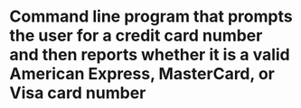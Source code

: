 # Command line program that prompts the user for a credit card number and then reports whether it is a valid American Express, MasterCard, or Visa card number
